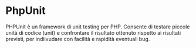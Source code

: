 # PhpUnit
PHPUnit è un framework di unit testing per PHP. Consente di testare piccole unità di codice (unit) e confrontare il risultato ottenuto rispetto ai risultati previsti, per indiivudare con facilità e rapidità eventuali bug.
